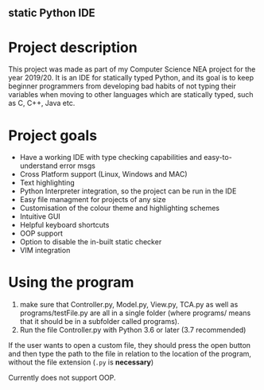 ## static Python IDE
# Project description
This project was made as part of my Computer Science NEA project for the year 2019/20.
It is an IDE for statically typed Python, and its goal is to keep beginner programmers from developing bad habits of not typing their variables when moving to other languages which are statically typed, such as C, C++, Java etc.

# Project goals

 - Have a working IDE with type checking capabilities and easy-to-understand error msgs
 - Cross Platform support (Linux, Windows and MAC)
 - Text highlighting
 - Python Interpreter integration, so the project can be run in the IDE
 - Easy file managment for projects of any size
 - Customisation of the colour theme and highlighting schemes
 - Intuitive GUI
 - Helpful keyboard shortcuts
 - OOP support
 - Option to disable the in-built static checker
 - VIM integration
 
# Using the program

1. make sure that Controller.py, Model.py, View.py, TCA.py as well as programs/testFile.py are all in a single folder (where programs/ means that it should be in a subfolder called programs).
2. Run the file Controller.py with Python 3.6 or later (3.7 recommended)

If the user wants to open a custom file, they should 
press the open button and then type the path to the file in relation to the location of the 
program, without the file extension (`.py` is **necessary**)

Currently does not support OOP.
